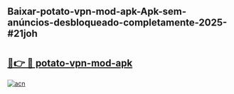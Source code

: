 ## Baixar-potato-vpn-mod-apk-Apk-sem-anúncios-desbloqueado-completamente-2025-#21joh

# <h2><a href="https://ainizakaria.my?title=potato-vpn-mod-apk&ref=22M">🔗👉 🔴 potato-vpn-mod-apk</a></h2>

[![acn](https://github.com/user-attachments/assets/0f9c940e-d8b0-45ae-aac7-cd30a18b3e1c)](https://ainizakaria.my?title=potato-vpn-mod-apk&ref=22M)

